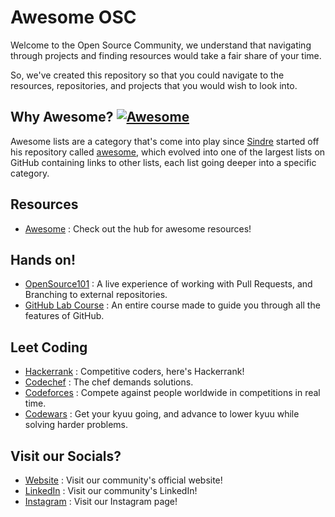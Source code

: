 # Awesome OSC
Welcome to the Open Source Community, we understand that navigating through projects and finding resources would take a fair share of your time.

So, we've created this repository so that you could navigate to the resources, repositories, and projects that you would wish to look into.

## Why Awesome? [![Awesome](https://cdn.rawgit.com/sindresorhus/awesome/d7305f38d29fed78fa85652e3a63e154dd8e8829/media/badge.svg)](https://github.com/sindresorhus/awesome)
Awesome lists are a category that's come into play since [Sindre](https://github.com/sindresorhus) started off his repository called [awesome](https://github.com/sindresorhus/awesome), which evolved into one of the largest lists on GitHub containing links to other lists, each list going deeper into a specific category.

## Resources
 - [Awesome](https://github.com/sindresorhus/awesome) : Check out the hub for awesome resources!

## Hands on!
 - [OpenSource101](https://github.com/Open-Source-Community-VIT-AP/OpenSource101) : A live experience of working with Pull Requests, and Branching to external repositories.
 - [GitHub Lab Course](https://lab.github.com/githubtraining/ramp-up-on-git-and-github) : An entire course made to guide you through all the features of GitHub.

## Leet Coding
 - [Hackerrank](https://www.hackerrank.com) : Competitive coders, here's Hackerrank!
 - [Codechef](https://www.codechef.com) : The chef demands solutions.
 - [Codeforces](https://codeforces.com) : Compete against people worldwide in competitions in real time.
 - [Codewars](https://www.codewars.com/dashboard) : Get your kyuu going, and advance to lower kyuu while solving harder problems.

## Visit our Socials?
 - [Website][s1] : Visit our community's official website!
 - [LinkedIn][s2] : Visit our community's LinkedIn!
 - [Instagram][s3] : Visit our Instagram page!
 
[s1]: https://oscvitap.co.in
[s2]: https://www.linkedin.com/company/oscvitap
[s3]: https://www.instagram.com/osc.vitap/
